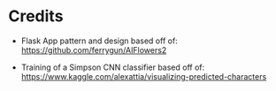 # Credits

* Flask App pattern and design based off of: https://github.com/ferrygun/AIFlowers2

* Training of a Simpson CNN classifier based off of: https://www.kaggle.com/alexattia/visualizing-predicted-characters

